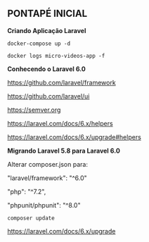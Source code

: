 
## PONTAPÉ INICIAL

**Criando Aplicação Laravel**

```
docker-compose up -d

docker logs micro-videos-app -f
```

**Conhecendo o Laravel 6.0**

https://github.com/laravel/framework

https://github.com/laravel/ui

https://semver.org

https://laravel.com/docs/6.x/helpers

https://laravel.com/docs/6.x/upgrade#helpers

**Migrando Laravel 5.8 para Laravel 6.0**

Alterar composer.json para: 

"laravel/framework": "^6.0"

"php": "^7.2",

"phpunit/phpunit": "^8.0"

```
composer update
```

https://laravel.com/docs/6.x/upgrade